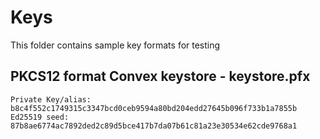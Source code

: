 # Keys

This folder contains sample key formats for testing

## PKCS12 format Convex keystore - keystore.pfx

```
Private Key/alias: b8c4f552c1749315c3347bcd0ceb9594a80bd204edd27645b096f733b1a7855b
Ed25519 seed:      87b8ae6774ac7892ded2c89d5bce417b7da07b61c81a23e30534e62cde9768a1
```